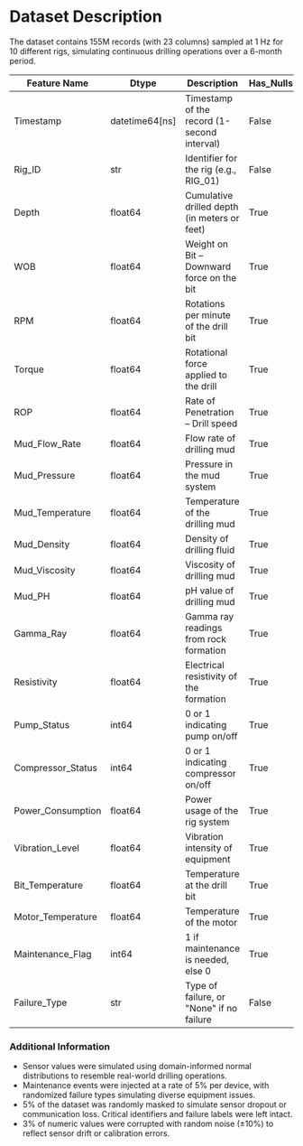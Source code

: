 # Dataset Description

The dataset contains 155M records (with 23 columns) sampled at 1 Hz for 10 different rigs, simulating continuous drilling operations over a 6-month period.

| Feature Name         | Dtype           | Description                                               | Has_Nulls |
|----------------------|------------------|-----------------------------------------------------------|-----------|
| Timestamp            | datetime64[ns]   | Timestamp of the record (1-second interval)               | False     |
| Rig_ID               | str              | Identifier for the rig (e.g., RIG_01)                     | False     |
| Depth                | float64          | Cumulative drilled depth (in meters or feet)              | True      |
| WOB                  | float64          | Weight on Bit – Downward force on the bit                | True      |
| RPM                  | float64          | Rotations per minute of the drill bit                    | True      |
| Torque               | float64          | Rotational force applied to the drill                    | True      |
| ROP                  | float64          | Rate of Penetration – Drill speed                        | True      |
| Mud_Flow_Rate        | float64          | Flow rate of drilling mud                                | True      |
| Mud_Pressure         | float64          | Pressure in the mud system                               | True      |
| Mud_Temperature      | float64          | Temperature of the drilling mud                          | True      |
| Mud_Density          | float64          | Density of drilling fluid                                | True      |
| Mud_Viscosity        | float64          | Viscosity of drilling mud                                | True      |
| Mud_PH               | float64          | pH value of drilling mud                                 | True      |
| Gamma_Ray            | float64          | Gamma ray readings from rock formation                   | True      |
| Resistivity          | float64          | Electrical resistivity of the formation                  | True      |
| Pump_Status          | int64            | 0 or 1 indicating pump on/off                            | True      |
| Compressor_Status    | int64            | 0 or 1 indicating compressor on/off                      | True      |
| Power_Consumption    | float64          | Power usage of the rig system                            | True      |
| Vibration_Level      | float64          | Vibration intensity of equipment                         | True      |
| Bit_Temperature      | float64          | Temperature at the drill bit                             | True      |
| Motor_Temperature    | float64          | Temperature of the motor                                 | True      |
| Maintenance_Flag     | int64            | 1 if maintenance is needed, else 0                       | True      |
| Failure_Type         | str              | Type of failure, or "None" if no failure                 | False     |


### Additional Information
* Sensor values were simulated using domain-informed normal distributions to resemble real-world drilling operations.
* Maintenance events were injected at a rate of 5% per device, with randomized failure types simulating diverse equipment issues.
* 5% of the dataset was randomly masked to simulate sensor dropout or communication loss. Critical identifiers and failure labels were left intact.
* 3% of numeric values were corrupted with random noise (±10%) to reflect sensor drift or calibration errors.

